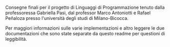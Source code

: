 Consegne finali per il progetto di Linguaggi di Programmazione tenuto dalla professoressa Gabriella Pasi, dal professor Marco Antoniotti e Rafael Peñaloza presso l'università degli studi di Milano-Bicocca.

Per maggiori informazioni sulle varie implementazioni e altro leggere le due documentazioni che sono state separate da questo readme per questioni di leggibilità.
